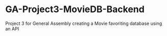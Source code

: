 # GA-Project3-MovieDB-Backend
Project 3 for General Assembly creating a Movie favoriting database using an API
